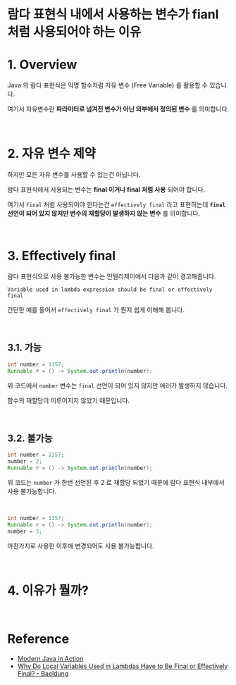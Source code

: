 # 람다 표현식 내에서 사용하는 변수가 fianl 처럼 사용되어야 하는 이유

# 1. Overview

Java 의 람다 표현식은 익명 함수처럼 자유 변수 (Free Variable) 를 활용할 수 있습니다.

여기서 자유변수란 **파라미터로 넘겨진 변수가 아닌 외부에서 정의된 변수** 를 의미합니다.

<br>

# 2. 자유 변수 제약

하지만 모든 자유 변수를 사용할 수 있는건 아닙니다.

람다 표현식에서 사용되는 변수는 **final 이거나 final 처럼 사용** 되어야 합니다.

여기서 `final` 처럼 사용되어야 한다는건 `effectively final` 라고 표현하는데 **`final` 선언이 되어 있지 않지만 변수의 재할당이 발생하지 않는 변수** 를 의미합니다.

<br>

# 3. Effectively final

람다 표현식으로 사용 불가능한 변수는 인텔리제이에서 다음과 같이 경고해줍니다.

`Variable used in lambda expression should be final or effectively final`

간단한 예를 들어서 `effectively final` 가 뭔지 쉽게 이해해 봅니다.

<br>

## 3.1. 가능

```java
int number = 1357;
Runnable r = () -> System.out.println(number);
```

위 코드에서 `number` 변수는 `final` 선언이 되어 있지 않지만 에러가 발생하지 않습니다.

함수의 재할당이 이루어지지 않았기 때문입니다.

<br>

## 3.2. 불가능

```java
int number = 1357;
number = 2;
Runnable r = () -> System.out.println(number);
```

위 코드는 `number` 가 한번 선언된 후 2 로 재할당 되었기 때문에 람다 표현식 내부에서 사용 불가능합니다.

<br>

```java
int number = 1357;
Runnable r = () -> System.out.println(number);
number = 3;
```

마찬가지로 사용한 이후에 변경되어도 사용 불가능합니다.

<br>

# 4. 이유가 뭘까?






<br>

# Reference

- [Modern Java in Action](http://www.yes24.com/Product/Goods/77125987)
- [Why Do Local Variables Used in Lambdas Have to Be Final or Effectively Final? - Baeldung](https://www.baeldung.com/java-lambda-effectively-final-local-variables)
